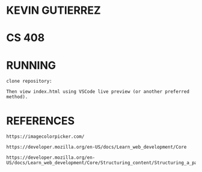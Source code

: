 # KEVIN GUTIERREZ
# CS 408 

# RUNNING
    
    clone repository: 

    Then view index.html using VSCode live preview (or another preferred method).

# REFERENCES

    https://imagecolorpicker.com/

    https://developer.mozilla.org/en-US/docs/Learn_web_development/Core

    https://developer.mozilla.org/en-US/docs/Learn_web_development/Core/Structuring_content/Structuring_a_page_of_content
